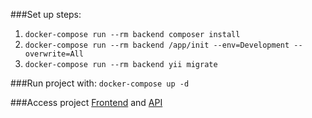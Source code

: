 ###Set up steps:
1. ```docker-compose run --rm backend composer install```
2. ```docker-compose run --rm backend /app/init --env=Development --overwrite=All```
3. ```docker-compose run --rm backend yii migrate```

###Run project with:
```docker-compose up -d```

###Access project
[Frontend](http://127.0.0.1:20080) and [API](http://127.0.0.1:21080)
